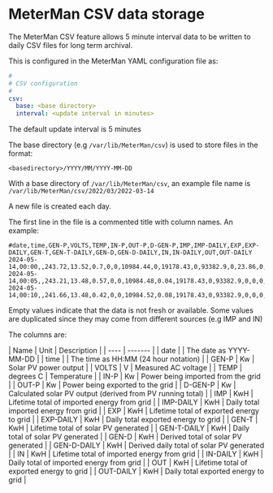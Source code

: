 # MeterMan CSV data storage

The MeterMan CSV feature allows 5 minute interval data to be written to
daily CSV files for long term archival.

This is configured in the MeterMan YAML configuration file as:

```yaml
#
# CSV configuration
#
csv:
  base: <base directory>
  interval: <update interval in minutes>
```

The default update interval is 5 minutes

The base directory (e.g ```/var/lib/MeterMan/csv```) is used to store files in the format:
```
<basedirectory>/YYYY/MM/YYYY-MM-DD
```

With a base directory of ```/var/lib/MeterMan/csv```, an example file name is ```/var/lib/MeterMan/csv/2022/03/2022-03-14```

A new file is created each day.

The first line in the file is a commented title with column names.
An example:

```
#date,time,GEN-P,VOLTS,TEMP,IN-P,OUT-P,D-GEN-P,IMP,IMP-DAILY,EXP,EXP-DAILY,GEN-T,GEN-T-DAILY,GEN-D,GEN-D-DAILY,IN,IN-DAILY,OUT,OUT-DAILY
2024-05-14,00:00,,243.72,13.52,0.7,0,0,10984.44,0,19178.43,0,93382.9,0,23.86,0,10984.44,0,19178.43,0
2024-05-14,00:05,,243.21,13.48,0.57,0,0,10984.48,0.04,19178.43,0,93382.9,0,0,0,10984.48,0.04,19178.43,0
2024-05-14,00:10,,241.66,13.48,0.42,0,0,10984.52,0.08,19178.43,0,93382.9,0,0,0,10984.52,0.08,19178.43,0
```

Empty values indicate that the data is not fresh or available.
Some values are duplicated since they may come from different sources (e.g IMP and IN)

The columns are:

| Name | Unit | Description |
| ---- | ------- |
| date  | | The date as YYYY-MM-DD |
| time  | | The time as HH:MM (24 hour notation) |
| GEN-P | Kw | Solar PV power output  |
| VOLTS | V | Measured AC voltage |
| TEMP | degrees C | Temperature |
| IN-P | Kw | Power being imported from the grid |
| OUT-P | Kw | Power being exported to the grid |
| D-GEN-P | Kw | Calculated solar PV output (derived from PV running total) |
| IMP | KwH | Lifetime total of imported energy from grid |
| IMP-DAILY | KwH | Daily total imported energy from grid |
| EXP | KwH | Lifetime total of exported energy to grid |
| EXP-DAILY | KwH | Daily total exported energy to grid |
| GEN-T | KwH | Lifetime total of solar PV generated |
| GEN-T-DAILY | KwH | Daily total of solar PV generated |
| GEN-D | KwH | Derived total of solar PV generated |
| GEN-D-DAILY | KwH | Derived daily total of solar PV generated |
| IN | KwH | Lifetime total of imported energy from grid |
| IN-DAILY | KwH | Daily total of imported energy from grid |
| OUT | KwH | Lifetime total of exported energy to grid |
| OUT-DAILY | KwH | Daily total exported energy to grid |
